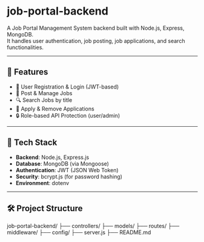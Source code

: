 # job-portal-backend
A Job Portal Management System backend built with Node.js, Express, MongoDB.  
It handles user authentication, job posting, job applications, and search functionalities.

---

## 🚀 Features

- 🔐 User Registration & Login (JWT-based)
- 📝 Post & Manage Jobs
- 🔍 Search Jobs by title
- 📄 Apply & Remove Applications
- 🔒 Role-based API Protection (user/admin)

---

## 📁 Tech Stack

- **Backend**: Node.js, Express.js
- **Database**: MongoDB (via Mongoose)
- **Authentication**: JWT (JSON Web Token)
- **Security**: bcrypt.js (for password hashing)
- **Environment**: dotenv

---

## 🛠️ Project Structure

job-portal-backend/
├── controllers/
├── models/
├── routes/
├── middleware/
├── config/
├── server.js
├── README.md
